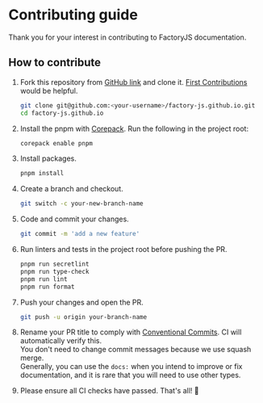 # Contributing guide

Thank you for your interest in contributing to FactoryJS documentation.

## How to contribute

1. Fork this repository from [GitHub link](https://github.com/factory-js/factory-js.github.io/fork) and clone it. [First Contributions](https://github.com/firstcontributions/first-contributions) would be helpful.

   ```sh
   git clone git@github.com:<your-username>/factory-js.github.io.git
   cd factory-js.github.io
   ```

1. Install the pnpm with [Corepack](https://nodejs.org/api/corepack.html). Run the following in the project root:

   ```sh
   corepack enable pnpm
   ```

1. Install packages.

   ```sh
   pnpm install
   ```

1. Create a branch and checkout.

   ```sh
   git switch -c your-new-branch-name
   ```

1. Code and commit your changes.

   ```sh
   git commit -m 'add a new feature'
   ```

1. Run linters and tests in the project root before pushing the PR.

   ```sh
   pnpm run secretlint
   pnpm run type-check
   pnpm run lint
   pnpm run format
   ```

1. Push your changes and open the PR.

   ```sh
   git push -u origin your-branch-name
   ```

1. Rename your PR title to comply with [Conventional Commits](https://www.conventionalcommits.org/en/v1.0.0/). CI will automatically verify this.  
   You don't need to change commit messages because we use squash merge.  
   Generally, you can use the `docs:` when you intend to improve or fix documentation, and it is rare that you will need to use other types.

1. Please ensure all CI checks have passed. That's all! 🎉

